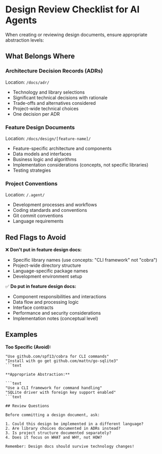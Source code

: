 # Design Review Checklist for AI Agents

When creating or reviewing design documents, ensure appropriate abstraction levels:

## What Belongs Where

### Architecture Decision Records (ADRs)

Location: `/docs/adr/`

- Technology and library selections
- Significant technical decisions with rationale
- Trade-offs and alternatives considered
- Project-wide technical choices
- One decision per ADR

### Feature Design Documents

Location: `/docs/design/[feature-name]/`

- Feature-specific architecture and components
- Data models and interfaces
- Business logic and algorithms
- Implementation considerations (concepts, not specific libraries)
- Testing strategies

### Project Conventions

Location: `/.agent/`

- Development processes and workflows
- Coding standards and conventions
- Git commit conventions
- Language requirements

## Red Flags to Avoid

❌ **Don't put in feature design docs:**

- Specific library names (use concepts: "CLI framework" not "cobra")
- Project-wide directory structure
- Language-specific package names
- Development environment setup

✅ **Do put in feature design docs:**

- Component responsibilities and interactions
- Data flow and processing logic
- Interface contracts
- Performance and security considerations
- Implementation notes (conceptual level)

## Examples

**Too Specific (Avoid):**

````text
"Use github.com/spf13/cobra for CLI commands"
"Install with go get github.com/mattn/go-sqlite3"
```text

**Appropriate Abstraction:**

```text
"Use a CLI framework for command handling"
"SQLite driver with foreign key support enabled"
```text

## Review Questions

Before committing a design document, ask:

1. Could this design be implemented in a different language?
2. Are library choices documented in ADRs instead?
3. Is project structure documented separately?
4. Does it focus on WHAT and WHY, not HOW?

Remember: Design docs should survive technology changes!
````
